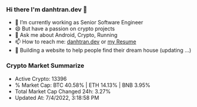 ### Hi there I'm danhtran.dev 👋

- 🔭 I’m currently working as Senior Software Engineer
- 😄 But have a passion on crypto projects
- 💬 Ask me about Android, Crypto, Running 
- 📫 How to reach me: <a href="https://danhtran.dev" target="_blank">danhtran.dev</a> or <a href="Developer-Resume.pdf" target="_blank">my Resume</a>
- 🌱 Building a website to help people find their dream house (updating ...)

### Crypto Market Summarize
- Active Crypto: 13396
- % Market Cap: BTC 40.58% | ETH 14.13% | BNB 3.95%
- Total Market Cap Changed 24h: 3.27%
- Updated At: 7/4/2022, 3:18:58 PM
